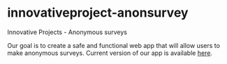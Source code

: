 innovativeproject-anonsurvey
=============================

Innovative Projects - Anonymous surveys

Our goal is to create a safe and functional web app that will allow users to make anonymous surveys.
Current version of our app is available [here](https://magic-survey-app.herokuapp.com/).
 
